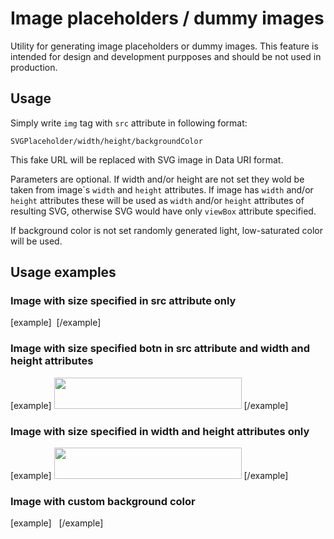 Image placeholders / dummy images
===================

Utility for generating image placeholders or dummy images. This feature is intended for design and development purpposes and should be not used in production.

## Usage
Simply write <code>img</code> tag with <code>src</code> attribute in following format:

<code>SVGPlaceholder/width/height/backgroundColor</code>

This fake URL will be replaced with SVG image in Data URI format.

Parameters are optional. If width and/or height are not set they wold be taken from image`s <code>width</code> and <code>height</code> attributes. If image has <code>width</code> and/or <code>height</code> attributes these will be used as  <code>width</code> and/or <code>height</code> attributes of resulting SVG, otherwise SVG would have only <code>viewBox</code> attribute specified.

If background color is not set randomly generated light, low-saturated color will be used.

## Usage examples

### Image with size specified in src attribute only

[example]
<img src="SVGPlaceholder/1200/200/" alt="" class="img-fluid">
[/example]

### Image with size specified botn in src attribute and width and height attributes

[example]
<img src="SVGPlaceholder/1200/200/" alt="" class="img-fluid" width="300" height="50">
[/example]

### Image with size specified in width and height attributes only

[example]
<img src="SVGPlaceholder" alt="" class="img-fluid" width="300" height="50">
[/example]

### Image with custom background color
[example]
<img src="SVGPlaceholder/800/150/#000" alt="" class="img-fluid mb-2">
<img src="SVGPlaceholder/800/150/deeppink" alt="" class="img-fluid">
[/example]